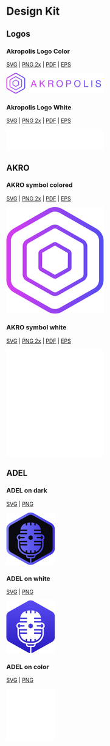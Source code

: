 # Design Kit

## **Logos**

### Akropolis Logo Color

[SVG](/images/design/full-logo-color/akropolis-logo-colored.svg) | [PNG 2x](/images/design/full-logo-color/akropolis-logo-colored@2x.png) | [PDF](/images/design/full-logo-color/akropolis-logo-colored.pdf) | [EPS](/images/design/full-logo-color/akropolis-logo-colored.esp)

<img width="256" src="/images/design/full-logo-color/akropolis-logo-colored@2x.png">

### Akropolis Logo White

[SVG](/images/design/full-logo-white/akropolis-logo-white.svg) | [PNG 2x](/images/design/full-logo-white/akropolis-logo-white@2x.png) | [PDF](/images/design/full-logo-white/akropolis-logo-white.pdf) | [EPS](/images/design/full-logo-white/akropolis-logo-white.esp)

<img width="256" src="/images/design/full-logo-white/akropolis-logo-white@2x.png">

## AKRO

### AKRO symbol colored

[SVG](/images/design/symbol-color/akro-symbol-colored.svg) | [PNG 2x](/images/design/symbol-color/akro-symbol-colored@2x.png) | [PDF](/images/design/symbol-color/akro-symbol-colored.pdf) | [EPS](/images/design/symbol-color/akro-symbol-colored.esp)

<img width="256" src="/images/design/symbol-color/akro-symbol-colored@2x.png">

### AKRO symbol white

[SVG](/images/design/symbol-white/akro-symbol-white.svg) | [PNG 2x](/images/design/symbol-white/akro-symbol-white@2x.png) | [PDF](/images/design/symbol-white/akro-symbol-white.pdf) | [EPS](/images/design/symbol-white/akro-symbol-white.esp)

<img width="256" src="/images/design/symbol-white/akro-symbol-white@2x.png">

## ADEL

### **ADEL on dark**

[SVG](/images/design/adel/adelondark.svg) | [PNG](/images/design/adel/adelondark.png) 

<img width="128" src="/images/design/adel/adelondark.png">

### **ADEL on white**

[SVG](/images/design/adel/adelonwhite.svg) | [PNG](/images/design/adel/adelonwhite.png) 

<img width="128" src="/images/design/adel/adelonwhite.png">

### **ADEL on color**

[SVG](/images/design/adel/adeloncolor.svg) | [PNG](/images/design/adel/adeloncolor.png) 

<img width="128" src="/images/design/adel/adeloncolor.png">

<br/>
<br/>